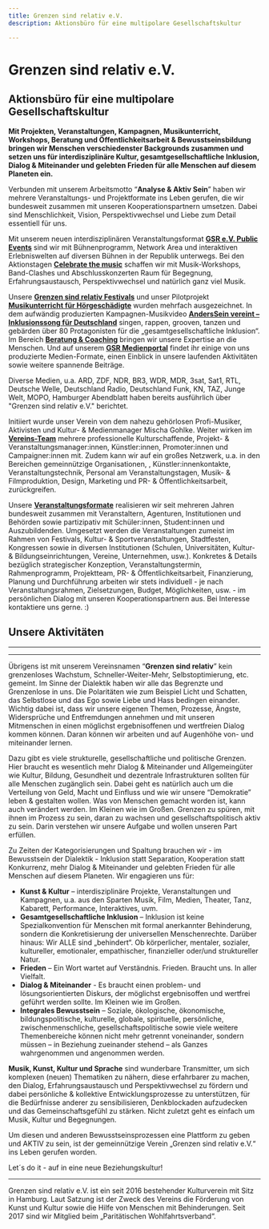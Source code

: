 ```yaml
---
title: Grenzen sind relativ e.V.
description: Aktionsbüro für eine multipolare Gesellschaftskultur

---
```

# Grenzen sind relativ e.V.

## Aktionsbüro für eine multipolare Gesellschaftskultur

**Mit Projekten, Veranstaltungen, Kampagnen, Musikunterricht, Workshops, Beratung und Öffentlichkeitsarbeit & Bewusstseinsbildung bringen wir Menschen verschiedenster Backgrounds zusammen und setzen uns für interdisziplinäre Kultur, gesamtgesellschaftliche Inklusion, Dialog & Miteinander und gelebten Frieden für alle Menschen auf diesem Planeten ein.**

Verbunden mit unserem Arbeitsmotto “**Analyse & Aktiv Sein**” haben wir mehrere Veranstaltungs- und Projektformate ins Leben gerufen, die wir bundesweit zusammen mit unseren Kooperationspartnern umsetzen. Dabei sind Menschlichkeit, Vision, Perspektivwechsel und Liebe zum Detail essentiell für uns.

Mit unserem neuen interdisziplinären Veranstaltungsformat [**GSR e.V. Public Events**](https://www.grenzensindrelativ.de/aktivitaeten/projekte-und-veranstaltungen/veranstaltungsformate-fuer-dein-event/support-inklusion) sind wir mit Bühnenprogramm, Network Area und interaktiven Erlebniswelten auf diversen Bühnen in der Republik unterwegs. Bei den Aktionstagen [**Celebrate the music**](https://www.grenzensindrelativ.de/aktivitaeten/projekte-und-veranstaltungen/celebrate-the-music/allgemeine-infos-erlebnistage-inklusion) schaffen wir mit Musik-Workshops, Band-Clashes und Abschlusskonzerten Raum für Begegnung, Erfahrungsaustausch, Perspektivwechsel und natürlich ganz viel Musik.

Unsere [**Grenzen sind relativ Festivals**](https://www.grenzensindrelativ.de/aktivitaeten/projekte-und-veranstaltungen/veranstaltungsformate-fuer-dein-event/review-grenzen-sind-relativ-festivals-2017-2019) und unser Pilotprojekt [**Musikunterricht für Hörgeschädigte**](https://www.grenzensindrelativ.de/aktivitaeten/musikunterricht-workshops-coaching/musikunterricht-fuer-hoergeschaedigte/worum-geht-es-musikunterricht-fur-horgeschadigte) wurden mehrfach ausgezeichnet. In dem aufwändig produzierten Kampagnen-Musikvideo [**AndersSein vereint – Inklusionssong für Deutschland**](https://www.grenzensindrelativ.de/aktivitaeten/kampagnen-musikvideos/anderssein-vereint/asv-projektinfo) singen, rappen, grooven, tanzen und gebärden über 80 Protagonisten für die „gesamtgesellschaftliche Inklusion“. Im Bereich [**Beratung & Coaching**](https://www.grenzensindrelativ.de/aktivitaeten/musikunterricht-workshops-coaching/beratung-und-coaching) bringen wir unsere Expertise an die Menschen. Und auf unserem [**GSR Medienportal**](https://www.grenzensindrelativ.de/aktivitaeten/gsr-medienportal/gsr-medienportal) findet ihr einige von uns produzierte Medien-Formate, einen Einblick in unsere laufenden Aktivitäten sowie weitere spannende Beiträge.

Diverse Medien, u.a. ARD, ZDF, NDR, BR3, WDR, MDR, 3sat, Sat1, RTL, Deutsche Welle, Deutschland Radio, Deutschland Funk, KN, TAZ, Junge Welt, MOPO, Hamburger Abendblatt haben bereits ausführlich über "Grenzen sind relativ e.V." berichtet.

Initiiert wurde unser Verein von dem nahezu gehörlosen Profi-Musiker, Aktivisten und Kultur- & Medienmanager Mischa Gohlke. Weiter wirken im[ **Vereins-Team**](https://www.grenzensindrelativ.de/ueber-uns/das-team/alle) mehrere professionelle Kulturschaffende, Projekt- & Veranstaltungsmanager:innen, Künstler:innen, Promoter:innen und Campaigner:innen mit. Zudem kann wir auf ein großes Netzwerk, u.a. in den Bereichen gemeinnützige Organisationen, , Künstler:innenkontakte, Veranstaltungstechnik, Personal am Veranstaltungstagen, Musik- & Filmproduktion, Design, Marketing und PR- & Öffentlichkeitsarbeit, zurückgreifen.

Unsere [**Veranstaltungsformate**](https://www.grenzensindrelativ.de/aktivitaeten/projekte-und-veranstaltungen/veranstaltungsformate-fuer-dein-event/infos-veranstaltungsformate-fur-dein-event) realisieren wir seit mehreren Jahren bundesweit zusammen mit Veranstaltern, Agenturen, Institutionen und Behörden sowie partizipativ mit Schüler:innen, Student:innen und Auszubildenden. Umgesetzt werden die Veranstaltungen zumeist im Rahmen von Festivals, Kultur- & Sportveranstaltungen, Stadtfesten, Kongressen sowie in diversen Institutionen (Schulen, Universitäten, Kultur- & Bildungseinrichtungen, Vereine, Unternehmen, usw.). Konkretes & Details bezüglich strategischer Konzeption, Veranstaltungstermin, Rahmenprogramm, Projektteam, PR- & Öffentlichkeitsarbeit, Finanzierung, Planung und Durchführung arbeiten wir stets individuell - je nach Veranstaltungsrahmen, Zielsetzungen, Budget, Möglichkeiten, usw. - im persönlichen Dialog mit unseren Kooperationspartnern aus. Bei Interesse kontaktiere uns gerne. :)

## Unsere Aktivitäten

</div>

<slideshow class="wide" name="startseite-aktivitaeten"></slideshow>

<div class="text-center">

<hr class="wide !border-grey-700">

***

Übrigens ist mit unserem Vereinsnamen “**Grenzen sind relativ**” kein grenzenloses Wachstum, Schneller-Weiter-Mehr, Selbstoptimierung, etc. gemeint. Im Sinne der Dialektik haben wir alle das Begrenzte und Grenzenlose in uns. Die Polaritäten wie zum Beispiel Licht und Schatten, das Selbstlose und das Ego sowie Liebe und Hass bedingen einander. Wichtig dabei ist, dass wir unsere eigenen Themen, Prozesse, Ängste, Widersprüche und Entfremdungen annehmen und mit unseren Mitmenschen in einen möglichst ergebnisoffenen und wertfreien Dialog kommen können. Daran können wir arbeiten und auf Augenhöhe von- und miteinander lernen.

Dazu gibt es viele strukturelle, gesellschaftliche und politische Grenzen. Hier braucht es wesentlich mehr Dialog & Miteinander und Allgemeingüter wie Kultur, Bildung, Gesundheit und dezentrale Infrastrukturen sollten für alle Menschen zugänglich sein. Dabei geht es natürlich auch um die Verteilung von Geld, Macht und Einfluss und wie wir unsere “Demokratie” leben & gestalten wollen. Was von Menschen gemacht worden ist, kann auch verändert werden. Im Kleinen wie im Großen. Grenzen zu spüren, mit ihnen im Prozess zu sein, daran zu wachsen und gesellschaftspolitisch aktiv zu sein. Darin verstehen wir unsere Aufgabe und wollen unseren Part erfüllen.

Zu Zeiten der Kategorisierungen und Spaltung brauchen wir - im Bewusstsein der Dialektik - Inklusion statt Separation, Kooperation statt Konkurrenz, mehr Dialog & Miteinander und gelebten Frieden für alle Menschen auf diesem Planeten. Wir engagieren uns für:

* **Kunst & Kultur** – interdisziplinäre Projekte, Veranstaltungen und Kampagnen, u.a. aus den Sparten Musik, Film, Medien, Theater, Tanz, Kabarett, Performance, Interaktives, uvm.
* **Gesamtgesellschaftliche Inklusion** – Inklusion ist keine Spezialkonvention für Menschen mit formal anerkannter Behinderung, sondern die Konkretisierung der universellen Menschenrechte. Darüber hinaus: Wir ALLE sind „behindert“. Ob körperlicher, mentaler, sozialer, kultureller, emotionaler, empathischer, finanzieller oder/und struktureller Natur.
* **Frieden** – Ein Wort wartet auf Verständnis. Frieden. Braucht uns. In aller Vielfalt.
* **Dialog & Miteinander** - Es braucht einen problem- und lösungsorientierten Diskurs, der möglichst ergebnisoffen und wertfrei geführt werden sollte. Im Kleinen wie im Großen.
* **Integrales Bewusstsein** – Soziale, ökologische, ökonomische, bildungspolitische, kulturelle, globale, spirituelle, persönliche, zwischenmenschliche, gesellschaftspolitische sowie viele weitere Themenbereiche können nicht mehr getrennt voneinander, sondern müssen – in Beziehung zueinander stehend – als Ganzes wahrgenommen und angenommen werden.

**Musik, Kunst, Kultur und Sprache** sind wunderbare Transmitter, um sich komplexen (neuen) Thematiken zu nähern, diese erfahrbarer zu machen, den Dialog, Erfahrungsaustausch und Perspektivwechsel zu fördern und dabei persönliche & kollektive Entwicklungsprozesse zu unterstützen, für die Bedürfnisse anderer zu sensibilisieren, Denkblockaden aufzudecken und das Gemeinschaftsgefühl zu stärken. Nicht zuletzt geht es einfach um Musik, Kultur und Begegnungen.

Um diesen und anderen Bewusstseinsprozessen eine Plattform zu geben und AKTIV zu sein, ist der gemeinnützige Verein „Grenzen sind relativ e.V.“ ins Leben gerufen worden.

Let´s do it - auf in eine neue Beziehungskultur!

***

Grenzen sind relativ e.V. ist ein seit 2016 bestehender Kulturverein mit Sitz in Hamburg. Laut Satzung ist der Zweck des Vereins die Förderung von Kunst und Kultur sowie die Hilfe von Menschen mit Behinderungen. Seit 2017 sind wir Mitglied beim „Paritätischen Wohlfahrtsverband“.